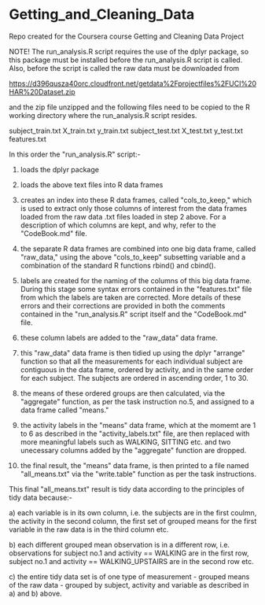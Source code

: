 # Getting_and_Cleaning_Data
Repo created for the Coursera course Getting and Cleaning Data Project

NOTE!
The run_analysis.R script requires the use of the dplyr package, so this package must be installed before the
run_analysis.R script is called. Also, before the script is called the raw data must be downloaded from

https://d396qusza40orc.cloudfront.net/getdata%2Fprojectfiles%2FUCI%20HAR%20Dataset.zip 

and the zip file unzipped and the following files need to be copied to the R working directory where the run_analysis.R script resides.

subject_train.txt
X_train.txt
y_train.txt
subject_test.txt
X_test.txt
y_test.txt
features.txt

In this order the "run_analysis.R" script:-

1) loads the dplyr package

2) loads the above text files into R data frames

3) creates an index into these R data frames, called "cols_to_keep," which is used to extract only those columns of interest from the data frames loaded from the raw data .txt files loaded in step 2 above. For a description of which columns are kept, and why, refer to the "CodeBook.md" file. 

4) the separate R data frames are combined into one big data frame, called "raw_data," using the above "cols_to_keep" subsetting variable and a combination of the standard R functions rbind() and cbind().

5) labels are created for the naming of the columns of this big data frame. During this stage some syntax errors contained in the "features.txt" file from which the labels are taken are corrected. More details of these errors and their corrections are provided in both the comments contained in the "run_analysis.R" script itself and the "CodeBook.md" file.

6) these column labels are added to the "raw_data" data frame.

7) this "raw_data" data frame is then tidied up using the dplyr "arrange" function so that all the measurements for each individual subject are contiguous in the data frame, ordered by activity, and in the same order for each subject. The subjects are ordered in ascending order, 1 to 30.

8) the means of these ordered groups are then calculated, via the "aggregate" function, as per the task instruction no.5, and assigned to a data frame called "means."

9) the activity labels in the "means" data frame, which at the momemt are 1 to 6 as described in the "activity_labels.txt" file, are then replaced with more meaningful labels such as WALKING, SITTING etc. and two unecessary columns added by the "aggregate" function are dropped.

10) the final result, the "means" data frame, is then printed to a file named "all_means.txt" via the "write.table" function as per the task instructions.

This final "all_means.txt" result is tidy data according to the principles of tidy data because:-

a) each variable is in its own column, i.e. the subjects are in the first coulmn, the activity in the second column, the first set of grouped means for the first variable in the raw data is in the third column etc. 

b) each different grouped mean observation is in a different row, i.e. observations for subject no.1 and activity == WALKING are in the first row, subject no.1 and activity == WALKING_UPSTAIRS are in the second row etc.

c) the entire tidy data set is of one type of measurement - grouped means of the raw data - grouped by subject, activity and variable as described in a) and b) above. 